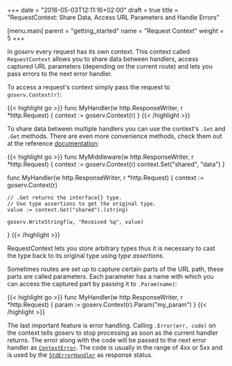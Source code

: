 +++
date = "2016-05-03T12:11:16+02:00"
draft = true
title = "RequestContext: Share Data, Access URL Parameters and Handle Errors"

[menu.main]
    parent = "getting_started"
    name = "Request Context"
    weight = 5
+++

In *goserv* every request has its own context. This context called `RequestContext` allows you
to share data between handlers, access captured URL parameters (depending on the current route) and
lets you pass errors to the next error handler.

To access a request's context simply pass the request to `goserv.Context(r)`:

{{< highlight go >}}
func MyHandler(w http.ResponseWriter, r *http.Request) {
    context := goserv.Context(r)
}
{{< /highlight >}}

To share data between multiple handlers you can use the context's `.Set` and `.Get` methods. There
are even more convenience methods, check them out at the reference  [documentation](https://godoc.org/github.com/gotschmarcel/goserv#RequestContext):

{{< highlight go >}}
func MyMiddleware(w http.ResponseWriter, r *http.Request) {
    context := goserv.Context(r)
    context.Set("shared", "data")
}

func MyHandler(w http.ResponseWriter, r *http.Request) {
    context := goserv.Context(r)

    // .Get returns the interface{} type.
    // Use type assertions to get the original type.
    value := context.Get("shared").(string)

    goserv.WriteStringf(w, "Received %q", value)
}
{{< /highlight >}}

RequestContext lets you store arbitrary types thus it is necessary to cast the type back to its
original type using *type assertions*.

Sometimes routes are set up to capture certain parts of the URL path, these parts are called parameters.
Each parameter has a name with which you can access the captured part by passing it to `.Param(name)`:

{{< highlight go >}}
func MyHandler(w http.ResponseWriter, r *http.Request) {
    param := goserv.Context(r).Param("my_param")
}
{{< /highlight >}}

The last important feature is error handling. Calling `.Error(err, code)` on the context
tells goserv to stop processing as soon as the current handler returns. The error along with the
code will be passed to the next error handler as [`ContextError`](https://godoc.org/github.com/gotschmarcel/goserv#ContextError).
The code is usually in the range of 4xx or 5xx and is used by the [`StdErrorHandler`](https://godoc.org/github.com/gotschmarcel/goserv#pkg-variables) as response status.
